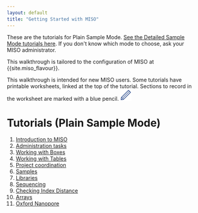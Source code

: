 ```yaml
---
layout: default
title: "Getting Started with MISO"
---
```


These are the tutorials for Plain Sample Mode. [See the Detailed Sample Mode tutorials here](index).
If you don't know which mode to choose, ask your MISO administrator.

This walkthrough is tailored to the configuration of MISO at {{site.miso_flavour}}.

This walkthrough is intended for new MISO users. Some tutorials have printable
worksheets, linked at the top of the tutorial. Sections to record in the worksheet
are marked with a blue pencil. <img src="pics/blue_pencil.png">

# Tutorials (Plain Sample Mode)

1. [Introduction to MISO](tutorial-plain-introduction)
1. [Administration tasks](tutorial-plain-admin-tasks)
1. [Working with Boxes](tutorial-plain-boxes)
1. [Working with Tables](tutorial-plain-bulk-tables)
1. [Project coordination](tutorial-plain-project-coordination)
1. [Samples](tutorial-plain-samples)
1. [Libraries](tutorial-plain-libraries)
1. [Sequencing](tutorial-plain-sequencing)
1. [Checking Index Distance](tutorial-plain-index-distance)
1. [Arrays](tutorial-plain-arrays)
1. [Oxford Nanopore](tutorial-plain-oxford-nanopore)
